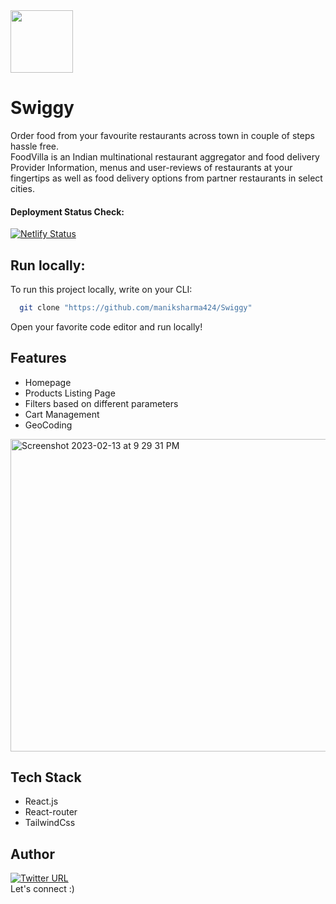 
<img src="https://cdn.iconscout.com/icon/free/png-256/swiggy-1613371-1369418.png" width=100 height=100/> 

# Swiggy

Order food from your favourite restaurants across town in couple of steps hassle free. 
<br>
FoodVilla is an Indian multinational restaurant aggregator and food delivery Provider Information, menus and user-reviews of restaurants at your fingertips as well as food delivery options from partner restaurants in select cities.



#### Deployment Status Check: <br />
[![Netlify Status](https://api.netlify.com/api/v1/badges/87812c1b-3de4-4816-ab88-f307b0b7854b/deploy-status)](https://app.netlify.com/sites/zippy-crepe-57fbf3/deploys)

## Run locally:

To run this project locally, write on your CLI:

```bash
  git clone "https://github.com/maniksharma424/Swiggy"
```

Open your favorite code editor and run locally!

## Features 

- Homepage
- Products Listing Page
- Filters based on different parameters
- Cart Management
- GeoCoding

<img width="600" height='500' alt="Screenshot 2023-02-13 at 9 29 31 PM" src="https://user-images.githubusercontent.com/115614705/218512412-be1d4973-780d-4396-b8e6-77faaa6a4887.png">





## Tech Stack
- React.js
- React-router
- TailwindCss


## Author
[![Twitter URL](https://img.shields.io/twitter/url/https/twitter.com/maniksharma424.svg?style=social&label=Follow%20%40maniksharma424)](https://twitter.com/maniksharma424)
<br />
Let's connect :)


